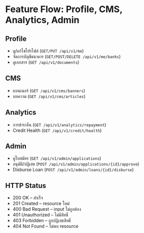 # Feature Flow: Profile, CMS, Analytics, Admin

## Profile
- ดู/แก้ไขโปรไฟล์ (`GET/PUT /api/v1/me`)
- จัดการบัญชีธนาคาร (`GET/POST/DELETE /api/v1/me/banks`)
- ดูเอกสาร (`GET /api/v1/documents`)

## CMS
- แบนเนอร์ (`GET /api/v1/cms/banners`)
- บทความ (`GET /api/v1/cms/articles`)

## Analytics
- การชำระคืน (`GET /api/v1/analytics/repayment`)
- Credit Health (`GET /api/v1/credit/health`)

## Admin
- ดูใบสมัคร (`GET /api/v1/admin/applications`)
- อนุมัติ/ปฏิเสธ (`POST /api/v1/admin/applications/{id}/approve`)
- Disburse Loan (`POST /api/v1/admin/loans/{id}/disburse`)

## HTTP Status
- 200 OK – สำเร็จ
- 201 Created – resource ใหม่
- 400 Bad Request – input ไม่ถูกต้อง
- 401 Unauthorized – ไม่มีสิทธิ์
- 403 Forbidden – ถูกปฏิเสธสิทธิ์
- 404 Not Found – ไม่พบ resource